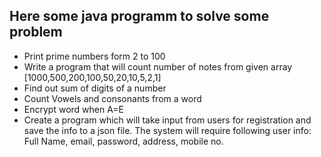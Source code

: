 ## Here some java programm to solve some problem

- Print prime numbers form 2 to 100
- Write a program that will count number of notes from given array
  [1000,500,200,100,50,20,10,5,2,1]
- Find out sum of digits of a number
- Count Vowels and consonants from a word
- Encrypt word when A=E
- Create a program which will take input from users for registration and save the info to a json file. The system will require following user info:
  Full Name, email, password, address, mobile no.
